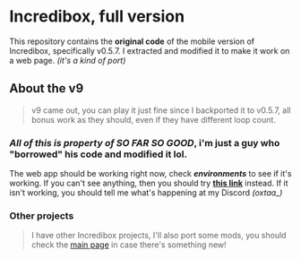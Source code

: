 # Incredibox, full version
This repository contains the **original code** of the mobile version of Incredibox, specifically v0.5.7. I extracted and modified it to make it work on a web page. _(it's a kind of port)_
## About the v9
> v9 came out, you can play it just fine since I backported it to v0.5.7, all bonus work as they should, even if they have different loop count.
### ***All of this is property of SO FAR SO GOOD***, i'm just a guy who "borrowed" his code and modified it lol.
The web app should be working right now, check ***environments*** to see if it's working. If you can't see anything, then you should try **[this link](https://oxtaa.github.io/incredibox)** instead. If it isn't working, you should tell me what's happening at my Discord _(oxtaa\_)_
### Other projects
> I have other Incredibox projects, I'll also port some mods, you should check the [main page](https://oxtaa.github.io) in case there's something new!